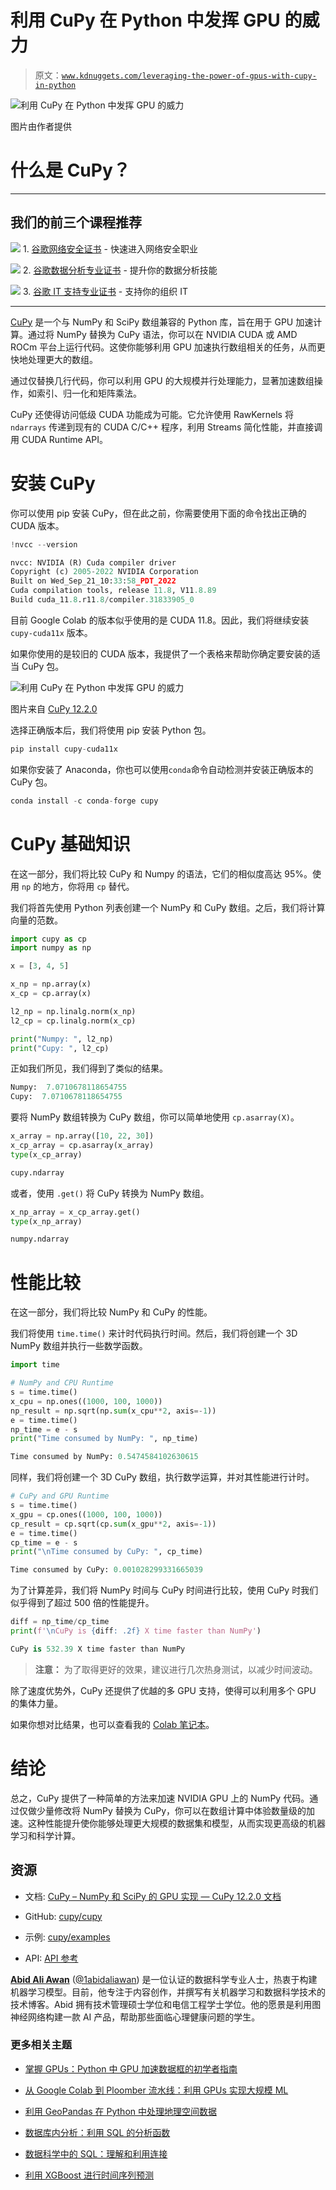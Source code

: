 # 利用 CuPy 在 Python 中发挥 GPU 的威力

> 原文：[`www.kdnuggets.com/leveraging-the-power-of-gpus-with-cupy-in-python`](https://www.kdnuggets.com/leveraging-the-power-of-gpus-with-cupy-in-python)

![利用 CuPy 在 Python 中发挥 GPU 的威力](img/48d4f1f7b5a660a04de8cf337c89a734.png)

图片由作者提供

# 什么是 CuPy？

* * *

## 我们的前三个课程推荐

![](img/0244c01ba9267c002ef39d4907e0b8fb.png) 1\. [谷歌网络安全证书](https://www.kdnuggets.com/google-cybersecurity) - 快速进入网络安全职业

![](img/e225c49c3c91745821c8c0368bf04711.png) 2\. [谷歌数据分析专业证书](https://www.kdnuggets.com/google-data-analytics) - 提升你的数据分析技能

![](img/0244c01ba9267c002ef39d4907e0b8fb.png) 3\. [谷歌 IT 支持专业证书](https://www.kdnuggets.com/google-itsupport) - 支持你的组织 IT

* * *

[CuPy](https://docs.cupy.dev/en/stable/overview.html) 是一个与 NumPy 和 SciPy 数组兼容的 Python 库，旨在用于 GPU 加速计算。通过将 NumPy 替换为 CuPy 语法，你可以在 NVIDIA CUDA 或 AMD ROCm 平台上运行代码。这使你能够利用 GPU 加速执行数组相关的任务，从而更快地处理更大的数组。

通过仅替换几行代码，你可以利用 GPU 的大规模并行处理能力，显著加速数组操作，如索引、归一化和矩阵乘法。

CuPy 还使得访问低级 CUDA 功能成为可能。它允许使用 RawKernels 将 `ndarrays` 传递到现有的 CUDA C/C++ 程序，利用 Streams 简化性能，并直接调用 CUDA Runtime API。

# 安装 CuPy

你可以使用 pip 安装 CuPy，但在此之前，你需要使用下面的命令找出正确的 CUDA 版本。

```py
!nvcc --version
```

```py
nvcc: NVIDIA (R) Cuda compiler driver
Copyright (c) 2005-2022 NVIDIA Corporation
Built on Wed_Sep_21_10:33:58_PDT_2022
Cuda compilation tools, release 11.8, V11.8.89
Build cuda_11.8.r11.8/compiler.31833905_0
```

目前 Google Colab 的版本似乎使用的是 CUDA 11.8。因此，我们将继续安装 `cupy-cuda11x` 版本。

如果你使用的是较旧的 CUDA 版本，我提供了一个表格来帮助你确定要安装的适当 CuPy 包。

![利用 CuPy 在 Python 中发挥 GPU 的威力](img/4aa2dd692a6ddc4b946a5d37a0d62008.png)

图片来自 [CuPy 12.2.0](https://docs.cupy.dev/en/stable/install.html)

选择正确版本后，我们将使用 pip 安装 Python 包。

```py
pip install cupy-cuda11x
```

如果你安装了 Anaconda，你也可以使用`conda`命令自动检测并安装正确版本的 CuPy 包。

```py
conda install -c conda-forge cupy
```

# CuPy 基础知识

在这一部分，我们将比较 CuPy 和 Numpy 的语法，它们的相似度高达 95%。使用 `np` 的地方，你将用 `cp` 替代。

我们将首先使用 Python 列表创建一个 NumPy 和 CuPy 数组。之后，我们将计算向量的范数。

```py
import cupy as cp
import numpy as np

x = [3, 4, 5]

x_np = np.array(x)
x_cp = cp.array(x)

l2_np = np.linalg.norm(x_np)
l2_cp = cp.linalg.norm(x_cp)

print("Numpy: ", l2_np)
print("Cupy: ", l2_cp)
```

正如我们所见，我们得到了类似的结果。

```py
Numpy:  7.0710678118654755
Cupy:  7.0710678118654755
```

要将 NumPy 数组转换为 CuPy 数组，你可以简单地使用 `cp.asarray(X)`。

```py
x_array = np.array([10, 22, 30])
x_cp_array = cp.asarray(x_array)
type(x_cp_array)
```

```py
cupy.ndarray
```

或者，使用 `.get()` 将 CuPy 转换为 NumPy 数组。

```py
x_np_array = x_cp_array.get()
type(x_np_array)
```

```py
numpy.ndarray
```

# 性能比较

在这一部分，我们将比较 NumPy 和 CuPy 的性能。

我们将使用 `time.time()` 来计时代码执行时间。然后，我们将创建一个 3D NumPy 数组并执行一些数学函数。

```py
import time

# NumPy and CPU Runtime
s = time.time()
x_cpu = np.ones((1000, 100, 1000))
np_result = np.sqrt(np.sum(x_cpu**2, axis=-1))
e = time.time()
np_time = e - s
print("Time consumed by NumPy: ", np_time)
```

```py
Time consumed by NumPy: 0.5474584102630615
```

同样，我们将创建一个 3D CuPy 数组，执行数学运算，并对其性能进行计时。

```py
# CuPy and GPU Runtime
s = time.time()
x_gpu = cp.ones((1000, 100, 1000))
cp_result = cp.sqrt(cp.sum(x_gpu**2, axis=-1))
e = time.time()
cp_time = e - s
print("\nTime consumed by CuPy: ", cp_time)
```

```py
Time consumed by CuPy: 0.001028299331665039
```

为了计算差异，我们将 NumPy 时间与 CuPy 时间进行比较，使用 CuPy 时我们似乎得到了超过 500 倍的性能提升。

```py
diff = np_time/cp_time
print(f'\nCuPy is {diff: .2f} X time faster than NumPy')
```

```py
CuPy is 532.39 X time faster than NumPy
```

> **注意：** 为了取得更好的效果，建议进行几次热身测试，以减少时间波动。

除了速度优势外，CuPy 还提供了优越的多 GPU 支持，使得可以利用多个 GPU 的集体力量。

如果你想对比结果，也可以查看我的 [Colab 笔记本](https://colab.research.google.com/drive/1xhORH4VQr5vuaDVsvKY54JW_dIE5EMUz?usp=sharing)。

# 结论

总之，CuPy 提供了一种简单的方法来加速 NVIDIA GPU 上的 NumPy 代码。通过仅做少量修改将 NumPy 替换为 CuPy，你可以在数组计算中体验数量级的加速。这种性能提升使你能够处理更大规模的数据集和模型，从而实现更高级的机器学习和科学计算。

## 资源

+   文档: [CuPy – NumPy 和 SciPy 的 GPU 实现 — CuPy 12.2.0 文档](https://docs.cupy.dev/en/stable/index.html)

+   GitHub: [cupy/cupy](https://github.com/cupy/cupy)

+   示例: [cupy/examples](https://github.com/cupy/cupy/tree/main/examples)

+   API: [API 参考](https://docs.cupy.dev/en/stable/reference/)

[](https://www.polywork.com/kingabzpro)****[Abid Ali Awan](https://www.polywork.com/kingabzpro)**** ([@1abidaliawan](https://www.linkedin.com/in/1abidaliawan)) 是一位认证的数据科学专业人士，热衷于构建机器学习模型。目前，他专注于内容创作，并撰写有关机器学习和数据科学技术的技术博客。Abid 拥有技术管理硕士学位和电信工程学士学位。他的愿景是利用图神经网络构建一款 AI 产品，帮助那些面临心理健康问题的学生。

### 更多相关主题

+   [掌握 GPUs：Python 中 GPU 加速数据框的初学者指南](https://www.kdnuggets.com/2023/07/mastering-gpus-beginners-guide-gpu-accelerated-dataframes-python.html)

+   [从 Google Colab 到 Ploomber 流水线：利用 GPUs 实现大规模 ML](https://www.kdnuggets.com/2022/03/google-colab-ploomber-pipeline-ml-scale-gpus.html)

+   [利用 GeoPandas 在 Python 中处理地理空间数据](https://www.kdnuggets.com/leveraging-geospatial-data-in-python-with-geopandas)

+   [数据库内分析：利用 SQL 的分析函数](https://www.kdnuggets.com/2023/07/indatabase-analytics-leveraging-sql-analytic-functions.html)

+   [数据科学中的 SQL：理解和利用连接](https://www.kdnuggets.com/2023/08/sql-data-science-understanding-leveraging-joins.html)

+   [利用 XGBoost 进行时间序列预测](https://www.kdnuggets.com/2023/08/leveraging-xgboost-timeseries-forecasting.html)
